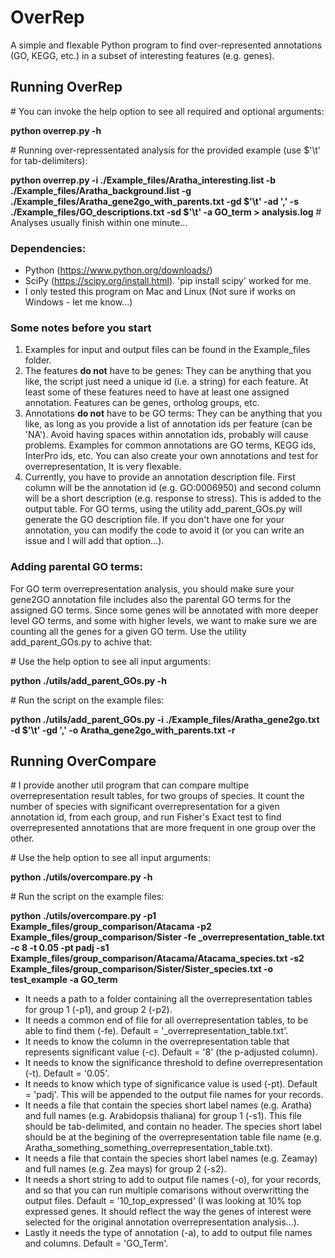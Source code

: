 # OverRep
A simple and flexable Python program to find over-represented annotations (GO, KEGG, etc.) in a subset of interesting features (e.g. genes).

## Running OverRep
\# You can invoke the help option to see all required and optional arguments:

**python overrep.py -h**

\# Running over-repressentated analysis for the provided example (use $'\\t' for tab-delimiters):

**python overrep.py -i ./Example_files/Aratha_interesting.list -b ./Example_files/Aratha_background.list -g ./Example_files/Aratha_gene2go_with_parents.txt -gd $'\t' -ad ',' -s ./Example_files/GO_descriptions.txt -sd $'\t' -a GO_term > analysis.log** # Analyses usually finish within one minute...

### Dependencies:
- Python (https://www.python.org/downloads/)
- SciPy (https://scipy.org/install.html). 'pip install scipy' worked for me.
- I only tested this program on Mac and Linux (Not sure if works on Windows - let me know...)

### Some notes before you start
1. Examples for input and output files can be found in the Example_files folder.
2. The features **do not** have to be genes: They can be anything that you like, the script just need a unique id (i.e. a string) for each feature. At least some of these features need to have at least one assigned annotation. Features can be genes, ortholog groups, etc.
3. Annotations **do not** have to be GO terms: They can be anything that you like, as long as you provide a list of annotation ids per feature (can be 'NA'). Avoid having spaces within annotation ids, probably will cause problems. Examples for common annotations are GO terms, KEGG ids, InterPro ids, etc. You can also create your own annotations and test for overrepresentation, It is very flexable. 
4. Currently, you have to provide an annotation description file. First column will be the annotation id (e.g. GO:0006950) and second column will be a short description (e.g. response to stress). This is added to the output table. For GO terms, using the utility add_parent_GOs.py will generate the GO description file. If you don't have one for your annotation, you can modify the code to avoid it (or you can write an issue and I will add that option...).

### Adding parental GO terms:
For GO term overrepresentation analysis, you should make sure your gene2GO annotation file includes also the parental GO terms for the assigned GO terms. Since some genes will be annotated with more deeper level GO terms, and some with higher levels, we want to make sure we are counting all the genes for a given GO term. Use the utility add_parent_GOs.py to achive that:

\# Use the help option to see all input arguments:

**python ./utils/add_parent_GOs.py -h**

\# Run the script on the example files:

**python ./utils/add_parent_GOs.py -i ./Example_files/Aratha_gene2go.txt -d $'\t' -gd ',' -o Aratha_gene2go_with_parents.txt -r**


## Running OverCompare
\# I provide another util program that can compare multipe overrepresentation result tables, for two groups of species. It count the number of species with significant overrepresentation for a given annotation id, from each group, and run Fisher's Exact test to find overrepresented annotations that are more frequent in one group over the other.

\# Use the help option to see all input arguments:

**python ./utils/overcompare.py -h**

\# Run the script on the example files:

**python ./utils/overcompare.py -p1 Example_files/group_comparison/Atacama -p2 Example_files/group_comparison/Sister -fe _overrepresentation_table.txt -c 8 -t 0.05 -pt padj -s1 Example_files/group_comparison/Atacama/Atacama_species.txt -s2 Example_files/group_comparison/Sister/Sister_species.txt -o test_example -a GO_term**

- It needs a path to a folder containing all the overrepresentation tables for group 1 (-p1), and group 2 (-p2).
- It needs a common end of file for all overrepresentation tables, to be able to find them (-fe). Default = '_overrepresentation_table.txt'.
- It needs to know the column in the overrepresentation table that represents significant value (-c). Default = '8' (the p-adjusted column).
- It needs to know the significance threshold to define overrepresentation (-t). Default = '0.05'.
- It needs to know which type of significance value is used (-pt). Default = 'padj'. This will be appended to the output file names for your records.
- It needs a file that contain the species short label names (e.g. Aratha) and full names (e.g. Arabidopsis thaliana) for group 1 (-s1). This file should be tab-delimited, and contain no header. The species short label should be at the begining of the overrepresentation table file name (e.g. Aratha_something_something_overrepresentation_table.txt).
- It needs a file that contain the species short label names (e.g. Zeamay) and full names (e.g. Zea mays) for group 2 (-s2).
- It needs a short string to add to output file names (-o), for your records, and so that you can run multiple comarisons without overwritting the output files. Default = '10_top_expressed' (I was looking at 10% top expressed genes. It should reflect the way the genes of interest were selected for the original annotation overrepresentation analysis...).
- Lastly it needs the type of annotation (-a), to add to output file names and columns. Default = 'GO_Term'.

